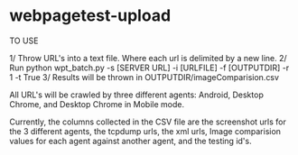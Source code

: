 webpagetest-upload
==================

TO USE

1/ Throw URL's into a text file. Where each url is delimited by a new line.
2/ Run python wpt_batch.py -s [SERVER URL] -i [URLFILE] -f [OUTPUTDIR] -r 1 -t True
3/ Results will be thrown in OUTPUTDIR/imageComparision.csv

All URL's will be crawled by three different agents: Android, Desktop Chrome, and Desktop Chrome in Mobile mode.

Currently, the columns collected in the CSV file are the screenshot urls for the 3 different agents, the tcpdump urls, the xml urls, Image comparision values for each agent against another agent, and the testing id's.
